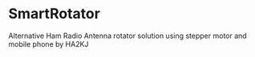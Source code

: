 # SmartRotator
Alternative Ham Radio Antenna rotator solution using stepper motor and mobile phone
by HA2KJ
